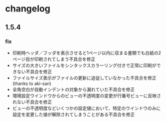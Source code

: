 
changelog
==========================

1.5.4
--------------------------

### fix

- 印刷時ヘッダ／フッダを表示させると1ページ以内に収まる書類でも白紙の2ページ目が印刷されてしまう不具合を修正
- サイズの大きいファイルをシンタックスカラーリング付きで正常に印刷ができない不具合を修正
- ファイルサイズ表示がファイルの更新に追従していなかった不具合を修正 (thanks to aki-san)
- 全角空白が自動インデントの対象から漏れていた不具合を修正
- 環境設定ウインドウからのビューの不透明度の変更が行番号ビューに反映されない不具合を修正
- ビューの不透明度などいくつかの設定値において、特定のウインドウのみに設定を変更した値が解除されてしまうことがある不具合を修正
